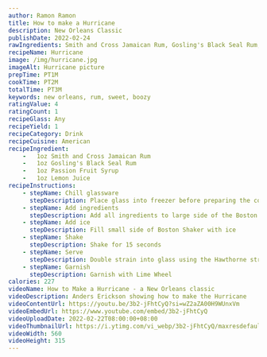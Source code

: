 ```yaml
---
author: Ramon Ramon
title: How to make a Hurricane
description: New Orleans Classic
publishDate: 2022-02-24
rawIngredients: Smith and Cross Jamaican Rum, Gosling's Black Seal Rum, Passion Fruit Syrup, Lemon Juice
recipeName: Hurricane
image: /img/hurricane.jpg
imageAlt: Hurricane picture
prepTime: PT1M
cookTime: PT2M
totalTime: PT3M
keywords: new orleans, rum, sweet, boozy
ratingValue: 4
ratingCount: 1
recipeGlass: Any
recipeYield: 1
recipeCategory: Drink
recipeCuisine: American
recipeIngredient:
    -   1oz Smith and Cross Jamaican Rum
    -   1oz Gosling's Black Seal Rum
    -   1oz Passion Fruit Syrup
    -   1oz Lemon Juice
recipeInstructions:
    - stepName: Chill glassware
      stepDescription: Place glass into freezer before preparing the cocktail 
    - stepName: Add ingredients
      stepDescription: Add all ingredients to large side of the Boston Shaker
    - stepName: Add ice
      stepDescription: Fill small side of Boston Shaker with ice
    - stepName: Shake
      stepDescription: Shake for 15 seconds
    - stepName: Serve
      stepDescription: Double strain into glass using the Hawthorne strainer and fine mesh strainer
    - stepName: Garnish
      stepDescription: Garnish with Lime Wheel
calories: 227
videoName: How to Make a Hurricane - a New Orleans classic
videoDescription: Anders Erickson showing how to make the Hurricane
videoContentUrl: https://youtu.be/3b2-jFhtCyQ?si=wZ2aZA00H9WUnxVm
videoEmbedUrl: https://www.youtube.com/embed/3b2-jFhtCyQ
videoUploadDate: 2022-02-22T08:00:00+08:00
videoThumbnailUrl: https://i.ytimg.com/vi_webp/3b2-jFhtCyQ/maxresdefault.webp
videoWidth: 560
videoHeight: 315
---
```

